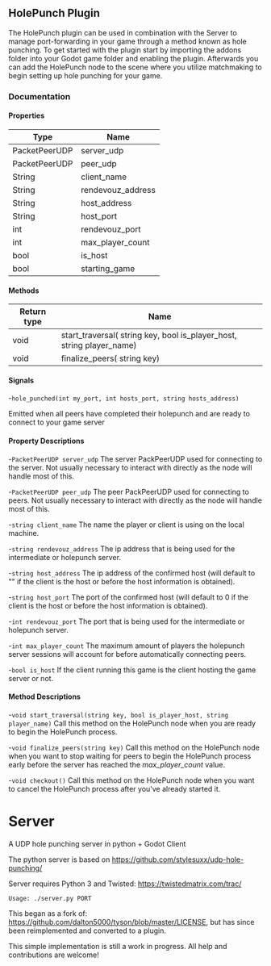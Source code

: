## HolePunch Plugin

The HolePunch plugin can be used in combination with the Server to manage port-forwarding in your game through a method known as hole punching. To get started with the plugin start by importing the addons folder into your Godot game folder and enabling the plugin. Afterwards you can add the HolePunch node to the scene where you utilize matchmaking to begin setting up hole punching for your game.

### Documentation


#### Properties

| Type        | Name            |
| ----------- | --------------- |
|PacketPeerUDP|server_udp       |
|PacketPeerUDP|peer_udp         |
| String      |client_name      |
| String      |rendevouz_address|
| String      |host_address     |
| String      |host_port        |
| int         |rendevouz_port   |
| int         |max_player_count |
| bool        |is_host          |
| bool        |starting_game    |

#### Methods

| Return type | Name                                                                  |
| ----------- | ----------------------------------------------------------------------|
| void        | start_traversal( string key, bool is_player_host, string player_name) |
| void        | finalize_peers( string key)                                           |

#### Signals

-`hole_punched(int my_port, int hosts_port, string hosts_address)`

Emitted when all peers have completed their holepunch and are ready to connect to your game server

#### Property Descriptions

-`PacketPeerUDP server_udp` The server PackPeerUDP used for connecting to the server. Not usually necessary to interact with directly as the node will handle most of this.


-`PacketPeerUDP peer_udp` The peer PackPeerUDP used for connecting to peers. Not usually necessary to interact with directly as the node will handle most of this.

-`string client_name` The name the player or client is using on the local machine.

-`string rendevouz_address` The ip address that is being used for the intermediate or holepunch server.

-`string host_address` The ip address of the confirmed host (will default to "" if the client is the host or before the host information is obtained).

-`string host_port` The port of the confirmed host (will default to 0 if the client is the host or before the host information is obtained).

-`int rendevouz_port` The port that is being used for the intermediate or holepunch server.

-`int max_player_count` The maximum amount of players the holepunch server sessions will account for before automatically connecting peers.

-`bool is_host` If the client running this game is the client hosting the game server or not.


#### Method Descriptions

-`void start_traversal(string key, bool is_player_host, string player_name)` Call this method on the HolePunch node when you are ready to begin the HolePunch process. 

-`void finalize_peers(string key)` Call this method on the HolePunch node when you want to stop waiting for peers to begin the HolePunch process early before the server has reached the *max_player_count* value.

-`void checkout()` Call this method on the HolePunch node when you want to cancel the HolePunch process after you've already started it.


# Server
 A UDP hole punching server in python + Godot Client

The python server is based on https://github.com/stylesuxx/udp-hole-punching/

Server requires Python 3 and Twisted: https://twistedmatrix.com/trac/

`Usage: ./server.py PORT`



This began as a fork of: https://github.com/dalton5000/tyson/blob/master/LICENSE, but has since been reimplemented
and converted to a plugin.

This simple implementation is still a work in progress. All help and contributions are welcome!



